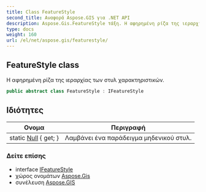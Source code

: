 ```yaml
---
title: Class FeatureStyle
second_title: Αναφορά Aspose.GIS για .NET API
description: Aspose.Gis.FeatureStyle τάξη. Η αφηρημένη ρίζα της ιεραρχίας των στυλ χαρακτηριστικών.
type: docs
weight: 160
url: /el/net/aspose.gis/featurestyle/
---
```

## FeatureStyle class

Η αφηρημένη ρίζα της ιεραρχίας των στυλ χαρακτηριστικών.

```csharp
public abstract class FeatureStyle : IFeatureStyle
```

## Ιδιότητες

| Ονομα | Περιγραφή |
| --- | --- |
| static [Null](../../aspose.gis/featurestyle/null/) { get; } | Λαμβάνει ένα παράδειγμα μηδενικού στυλ. |

### Δείτε επίσης

* interface [IFeatureStyle](../ifeaturestyle/)
* χώρος ονομάτων [Aspose.Gis](../../aspose.gis/)
* συνέλευση [Aspose.GIS](../../)


